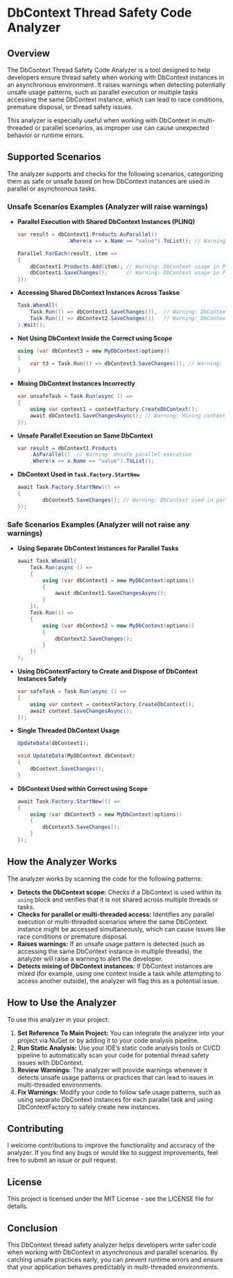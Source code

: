 # DbContext Thread Safety Code Analyzer

## Overview

The DbContext Thread Safety Code Analyzer is a tool designed to help developers ensure thread safety when working with DbContext instances in an asynchronous environment. It raises warnings when detecting potentially unsafe usage patterns, such as parallel execution or multiple tasks accessing the same DbContext instance, which can lead to race conditions, premature disposal, or thread safety issues.

This analyzer is especially useful when working with DbContext in multi-threaded or parallel scenarios, as improper use can cause unexpected behavior or runtime errors.

## Supported Scenarios 

The analyzer supports and checks for the following scenarios, categorizing them as safe or unsafe based on how DbContext instances are used in parallel or asynchronous tasks.

### Unsafe Scenarios Examples (Analyzer will raise warnings)

- **Parallel Execution with Shared DbContext Instances (PLINQ)**

    ```csharp
    var result = dbContext1.Products.AsParallel()
                    .Where(x => x.Name == "value").ToList(); // Warning: Unsafe parallel execution

    Parallel.ForEach(result, item =>
    {
        dbContext1.Products.Add(item); // Warning: DbContext usage in Parallel.ForEach
        dbContext1.SaveChanges();      // Warning: DbContext usage in Parallel.ForEach
    });
    ```

- **Accessing Shared DbContext Instances Across Taskse**

    ```csharp
    Task.WhenAll(
        Task.Run(() => dbContext1.SaveChanges()),  // Warning: DbContext usage across multiple tasks
        Task.Run(() => dbContext2.SaveChanges())   // Warning: DbContext usage across multiple tasks
    ).Wait();
    ```

- **Not Using DbContext Inside the Correct using Scope**

    ```csharp
    using (var dbContext3 = new MyDbContext(options))
    {
        var t3 = Task.Run(() => dbContext3.SaveChanges()); // Warning: DbContext used outside of 'using' scope
    }
    ```

- **Mixing DbContext Instances Incorrectly**

    ```csharp
    var unsafeTask = Task.Run(async () =>
    {
        using var context1 = contextFactory.CreateDbContext();
        await dbContext1.SaveChangesAsync(); // Warning: Mixing context instances
    });
    ```

- **Unsafe Parallel Execution on Same DbContext**

    ```csharp
    var result = dbContext1.Products
        .AsParallel()  // Warning: Unsafe parallel execution
        .Where(x => x.Name == "value").ToList();
    ```

- **DbContext Used in `Task.Factory.StartNew `**

    ```csharp
    await Task.Factory.StartNew(() =>
    {
            dbContext5.SaveChanges(); // Warning: DbContext used in parallel task
    });
    ```



### Safe Scenarios Examples (Analyzer will not raise any warnings)

- **Using Separate DbContext Instances for Parallel Tasks**

    ```csharp
    await Task.WhenAll(
        Task.Run(async () =>
        {
            using (var dbContext1 = new MyDbContext(options))
            {
                await dbContext1.SaveChangesAsync();
            }
        }),
        Task.Run(() =>
        {
            using (var dbContext2 = new MyDbContext(options))
            {
                dbContext2.SaveChanges();
            }
        })
    );
    ```

- **Using DbContextFactory to Create and Dispose of DbContext Instances Safely**

    ```csharp
    var safeTask = Task.Run(async () =>
    {
        using var context = contextFactory.CreateDbContext();
        await context.SaveChangesAsync();
    });
    ```

- **Single Threaded DbContext Usage**

    ```csharp
    UpdateData(dbContext1);

    void UpdateData(MyDbContext dbContext)
    {
        dbContext.SaveChanges();
    }
    ```

- **DbContext Used within Correct using Scope**

    ```csharp
    await Task.Factory.StartNew(() =>
    {
        using (var dbContext5 = new MyDbContext(options))
        {
            dbContext5.SaveChanges();
        }
    });
    ```

## How the Analyzer Works

The analyzer works by scanning the code for the following patterns:

- **Detects the DbContext scope:** Checks if a DbContext is used within its `using` block and verifies that it is not shared across multiple threads or tasks.
- **Checks for parallel or multi-threaded access:** Identifies any parallel execution or multi-threaded scenarios where the same DbContext instance might be accessed simultaneously, which can cause issues like race conditions or premature disposal.
- **Raises warnings:** If an unsafe usage pattern is detected (such as accessing the same DbContext instance in multiple threads), the analyzer will raise a warning to alert the developer.
- **Detects mixing of DbContext instances:** If DbContext instances are mixed (for example, using one context inside a task while attempting to access another outside), the analyzer will flag this as a potential issue.

## How to Use the Analyzer

To use this analyzer in your project:

1. **Set Reference To Main Project:** You can integrate the analyzer into your project via NuGet or by adding it to your code analysis pipeline.
2. **Run Static Analysis:** Use your IDE’s static code analysis tools or CI/CD pipeline to automatically scan your code for potential thread safety issues with DbContext.
3. **Review Warnings:** The analyzer will provide warnings whenever it detects unsafe usage patterns or practices that can lead to issues in multi-threaded environments.
4. **Fix Warnings:** Modify your code to follow safe usage patterns, such as using separate DbContext instances for each parallel task and using DbContextFactory to safely create new instances.

## Contributing

I welcome contributions to improve the functionality and accuracy of the analyzer. If you find any bugs or would like to suggest improvements, feel free to submit an issue or pull request.

## License

This project is licensed under the MIT License - see the LICENSE file for details.

## Conclusion

This DbContext thread safety analyzer helps developers write safer code when working with DbContext in asynchronous and parallel scenarios. By catching unsafe practices early, you can prevent runtime errors and ensure that your application behaves predictably in multi-threaded environments.
